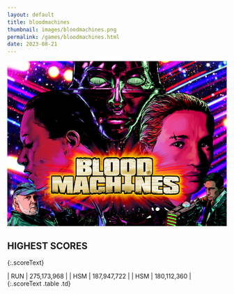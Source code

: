 ```yaml
---
layout: default
title: bloodmachines
thumbnail: images/bloodmachines.png
permalink: /games/bloodmachines.html
date: 2023-08-21
---
```


<img src="../images/bloodmachines.png" class="gameThumbnail img-fluid mx-auto align-middle"></a>

## HIGHEST SCORES
{:.scoreText}

| RUN | 275,173,968 | 
| HSM | 187,947,722 | 
| HSM | 180,112,360 | 
{:.scoreText .table .td}
